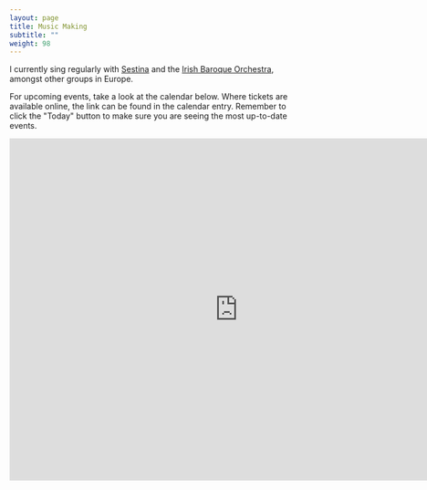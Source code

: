 ```yaml
---
layout: page
title: Music Making
subtitle: ""
weight: 98
---
```

I currently sing regularly with [Sestina](https://www.sestinamusic.com/) and the [Irish Baroque Orchestra](https://www.irishbaroqueorchestra.com/), amongst other groups in Europe.

 For upcoming events, take a look at the calendar below. Where tickets are available online, the link can be found in the calendar entry. Remember to click the "Today" button to make sure you are seeing the most up-to-date events.

<iframe src="https://calendar.google.com/calendar/embed?mode=AGENDA&amp;height=600&amp;wkst=1&amp;bgcolor=%23FFFFFF&amp;dates=20181101%2F20191101&amp;src=mt3d5n1q11s5vc2bum23s8602g%40group.calendar.google.com&amp;color=%23691426&amp;ctz=Europe%2FDublin&hl=en" style="border-width:0" width="800" height="600" frameborder="0" scrolling="no"></iframe>
